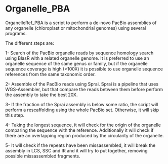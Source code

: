 # Organelle_PBA

OrganelleRef_PBA is a script to perform a de-novo PacBio assemblies of any 
organelle (chloroplast or mitochondrial genomes) using several programs. 

The different steps are:

1- Search of the PacBio organelle reads by sequence homology search using
   BlasR with a related organelle genome. It is preferred to use an organelle
   sequence of the same genus or family, but if the organelle sequence coverage
   is high (>100X) it is possible to use organelle sequence references from the
   same taxonomic order.

2- Assemble of the PacBio reads using Sprai. Sprai is a pipeline that uses
   WGS-Assembler, but that compare the reads between them before perform the
   assembly to take the best 20X.

3- If the fraction of the Sprai assembly is below some ratio, the script will
   perform a rescaffolding using the whole PacBio set. Otherwise, it will skip
   this step.

4- Taking the longest sequence, it will check for the origin of the organelle
   comparing the sequence with the reference. Additionally it will check if 
   there are an overlapping region produced by the circularity of the organelle.

5- It will check if the repeats have been missassembled, it will break the 
   assembly in LCS, SSC and IR and it will try to put together, removing 
   possible missassembled fragments.


